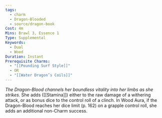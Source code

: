 ```yaml
---
tags:
  - charm
  - Dragon-Blooded
  - source/dragon-book
Cost: 4m
Mins: Brawl 3, Essence 1
Type: Supplemental
Keywords:
  - Dual
  - Wood
Duration: Instant
Prerequisite Charms:
  - "[[Pounding Surf Style]]"
  - OR
  - "[[Water Dragon’s Coils]]"
---
```

*The Dragon-Blood channels her boundless vitality into her limbs as she strikes.*
She adds ([[Stamina]]) either to the raw damage of a withering attack, or as bonus dice to the control roll of a clinch. In Wood Aura, if the Dragon-Blood reaches her dice limit (p. 162) on a grapple control roll, she adds an additional non-Charm success.